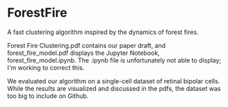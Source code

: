 # ForestFire
A fast clustering algorithm inspired by the dynamics of forest fires.

Forest Fire Clustering.pdf contains our paper draft, and forest_fire_model.pdf displays the Jupyter Notebook, forest_fire_model.ipynb. The .ipynb file is unfortunately not able to display; I'm working to correct this.

We evaluated our algorithm on a single-cell dataset of retinal bipolar cells. While the results are visualized and discussed in the pdfs, the dataset was too big to include on Github.
